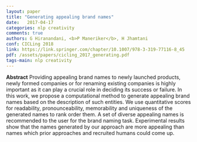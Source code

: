 ```yaml
---
layout: paper
title: "Generating appealing brand names"
date:   2017-04-17
categories: nlp creativity
comments: true
authors: G Hiranandani, <b>P Maneriker</b>, H Jhamtani
conf: CICLing 2018
link: https://link.springer.com/chapter/10.1007/978-3-319-77116-8_45
pdf: /assets/papers/cicling_2017_generating.pdf
tags-main: nlp creativity
---
```



**Abstract** Providing appealing brand names to newly launched products, newly formed companies or for renaming existing companies is highly important as it can play a crucial role in deciding its success or failure. In this work, we propose a computational method to generate appealing brand names based on the description of such entities. We use quantitative scores for readability, pronounceability, memorability and uniqueness of the generated names to rank order them. A set of diverse appealing names is recommended to the user for the brand naming task. Experimental results show that the names generated by our approach are more appealing than names which prior approaches and recruited humans could come up.
